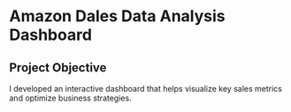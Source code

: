 # Amazon Dales Data Analysis Dashboard 
## Project Objective
I developed an interactive dashboard that helps visualize key sales metrics and optimize business strategies.
